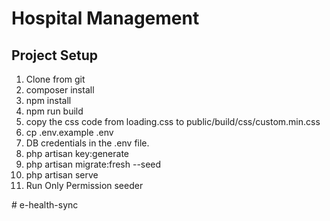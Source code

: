 # Hospital Management 


## Project Setup 

<ol>
    <li>Clone from git</li>
    <li>composer install</li>
    <li>npm install</li>
    <li>npm run build</li>
    <li>copy the css code from loading.css to public/build/css/custom.min.css</li>
    <li>cp .env.example .env</li>
    <li>DB credentials in the .env file.</li>
    <li>php artisan key:generate</li>
    <li>php artisan migrate:fresh --seed</li>
    <li>php artisan serve</li>
    <li>Run Only Permission seeder</li>
</ol>
#   e - h e a l t h - s y n c  
 